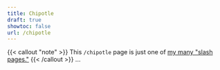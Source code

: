 ```yaml
---
title: Chipotle
draft: true
showtoc: false
url: /chipotle
---
```

{{< callout "note" >}}
This `/chipotle` page is just one of [my many "slash pages."](/slashes)
{{< /callout >}}
...